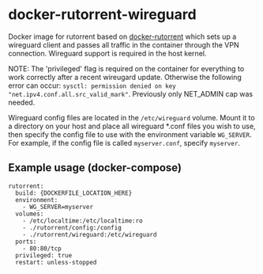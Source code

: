 # docker-rutorrent-wireguard

Docker image for rutorrent based on [docker-rutorrent](https://github.com/linuxserver/docker-rutorrent) which sets up a wireguard client and passes all traffic in the container through the VPN connection. Wireguard support is required in the host kernel.

NOTE: The 'privileged' flag is required on the container for everything to work correctly after a recent wireugard update. Otherwise the following error can occur: `sysctl: permission denied on key "net.ipv4.conf.all.src_valid_mark"`. Previously only NET_ADMIN cap was needed.

Wireguard config files are located in the `/etc/wireguard` volume. Mount it to a directory on your host and place all wireguard \*.conf files you wish to use, then specify the config file to use with the environment variable `WG_SERVER`. For example, if the config file is called `myserver.conf`, specify `myserver`.

## Example usage (docker-compose)

```
rutorrent:
  build: {DOCKERFILE_LOCATION_HERE}
  environment:
    - WG_SERVER=myserver
  volumes:
    - /etc/localtime:/etc/localtime:ro
    - ./rutorrent/config:/config
    - ./rutorrent/wireguard:/etc/wireguard
  ports:
    - 80:80/tcp
  privileged: true
  restart: unless-stopped
```
